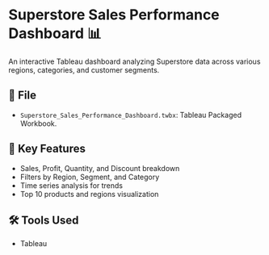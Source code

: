 # Superstore Sales Performance Dashboard 📊

An interactive Tableau dashboard analyzing Superstore data across various regions, categories, and customer segments.

## 📁 File
- `Superstore_Sales_Performance_Dashboard.twbx`: Tableau Packaged Workbook.

## 📌 Key Features
- Sales, Profit, Quantity, and Discount breakdown
- Filters by Region, Segment, and Category
- Time series analysis for trends
- Top 10 products and regions visualization

## 🛠️ Tools Used
- Tableau
